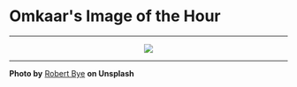# Omkaar's Image of the Hour

---

<div align="center">

<a href="https://unsplash.com/photos/a-phone-pad-and-pen-sit-on-a-wooden-desk--PRUXZmu0EA">
  <img src="https://images.unsplash.com/photo-1752867823419-e56031e9d737?crop=entropy&cs=tinysrgb&fit=max&fm=jpg&ixid=M3w3NjA2Nzh8MHwxfHJhbmRvbXx8fHx8fHx8fDE3NTQzODgwMDB8&ixlib=rb-4.1.0&q=80&w=1080" style="max-width:100%; height:auto;">
</a>



</div>

---

**Photo by** [Robert Bye](https://unsplash.com/@robertbye) **on Unsplash**
